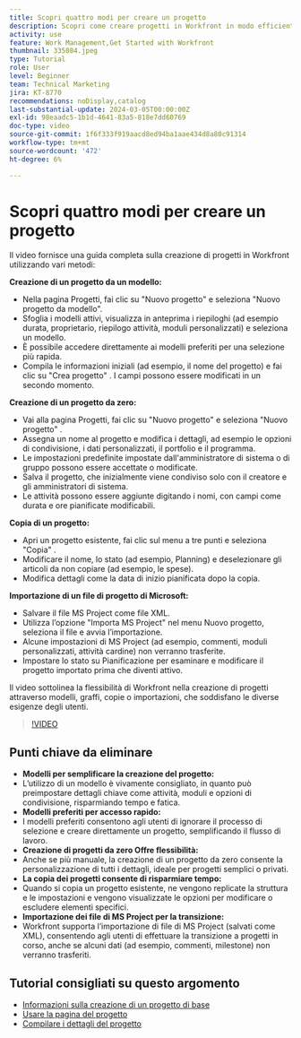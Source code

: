 ```yaml
---
title: Scopri quattro modi per creare un progetto
description: Scopri come creare progetti in Workfront in modo efficiente utilizzando i modelli, partendo da zero, copiando progetti esistenti o importando file di progetto Microsoft, in base alle esigenze di diversi utenti.
activity: use
feature: Work Management,Get Started with Workfront
thumbnail: 335084.jpeg
type: Tutorial
role: User
level: Beginner
team: Technical Marketing
jira: KT-8770
recommendations: noDisplay,catalog
last-substantial-update: 2024-03-05T00:00:00Z
exl-id: 98eaadc5-1b1d-4641-83a5-818e7dd60769
doc-type: video
source-git-commit: 1f6f333f919aacd8ed94ba1aae434d8a80c91314
workflow-type: tm+mt
source-wordcount: '472'
ht-degree: 6%

---
```


# Scopri quattro modi per creare un progetto

Il video fornisce una guida completa sulla creazione di progetti in Workfront utilizzando vari metodi:

**Creazione di un progetto da un modello:**

* Nella pagina Progetti, fai clic su &quot;Nuovo progetto&quot; e seleziona &quot;Nuovo progetto da modello&quot;. &#x200B;
* Sfoglia i modelli attivi, visualizza in anteprima i riepiloghi (ad esempio durata, proprietario, riepilogo attività, moduli personalizzati) e seleziona un modello. &#x200B;
* È possibile accedere direttamente ai modelli preferiti per una selezione più rapida. &#x200B;
* Compila le informazioni iniziali (ad esempio, il nome del progetto) e fai clic su &quot;Crea progetto&quot; &#x200B;. I campi possono essere modificati in un secondo momento. &#x200B;

**Creazione di un progetto da zero:**

* Vai alla pagina Progetti, fai clic su &quot;Nuovo progetto&quot; e seleziona &quot;Nuovo progetto&quot; &#x200B;.
* Assegna un nome al progetto e modifica i dettagli, ad esempio le opzioni di condivisione, i dati personalizzati, il portfolio e il programma. &#x200B;
* Le impostazioni predefinite impostate dall&#39;amministratore di sistema o di gruppo possono essere accettate o modificate. &#x200B;
* Salva il progetto, che inizialmente viene condiviso solo con il creatore e gli amministratori di sistema. &#x200B;
* Le attività possono essere aggiunte digitando i nomi, con campi come durata e ore pianificate modificabili. &#x200B;

**Copia di un progetto:**

* Apri un progetto esistente, fai clic sul menu a tre punti e seleziona &quot;Copia&quot; &#x200B;.
* Modificare il nome, lo stato (ad esempio, Planning) e deselezionare gli articoli da non copiare (ad esempio, le spese). &#x200B;
* Modifica dettagli come la data di inizio pianificata dopo la copia. &#x200B;

**Importazione di un file di progetto di Microsoft:**

* Salvare il file MS Project come file XML. &#x200B;
* Utilizza l’opzione &quot;Importa MS Project&quot; nel menu Nuovo progetto, seleziona il file e avvia l’importazione. &#x200B;
* Alcune impostazioni di MS Project (ad esempio, commenti, moduli personalizzati, attività cardine) non verranno trasferite. &#x200B;
* Impostare lo stato su Pianificazione per esaminare e modificare il progetto importato prima che diventi attivo. &#x200B;


Il video sottolinea la flessibilità di Workfront nella creazione di progetti attraverso modelli, graffi, copie o importazioni, che soddisfano le diverse esigenze degli utenti. &#x200B;

>[!VIDEO](https://video.tv.adobe.com/v/3432169/?quality=12&learn=on&enablevpops&captions=ita)

## Punti chiave da eliminare

* **Modelli per semplificare la creazione del progetto:**
* L’utilizzo di un modello è vivamente consigliato, in quanto può preimpostare dettagli chiave come attività, moduli e opzioni di condivisione, risparmiando tempo e fatica. &#x200B;
* **Modelli preferiti per accesso rapido:**
* I modelli preferiti consentono agli utenti di ignorare il processo di selezione e creare direttamente un progetto, semplificando il flusso di lavoro. &#x200B;
* **Creazione di progetti da zero Offre flessibilità:**
* Anche se più manuale, la creazione di un progetto da zero consente la personalizzazione di tutti i dettagli, ideale per progetti semplici o privati. &#x200B;
* **La copia dei progetti consente di risparmiare tempo:**
* Quando si copia un progetto esistente, ne vengono replicate la struttura e le impostazioni e vengono visualizzate le opzioni per modificare o escludere elementi specifici. &#x200B;
* **Importazione dei file di MS Project per la transizione:**
* Workfront supporta l’importazione di file di MS Project (salvati come XML), consentendo agli utenti di effettuare la transizione a progetti in corso, anche se alcuni dati (ad esempio, commenti, milestone) non verranno trasferiti. &#x200B;



## Tutorial consigliati su questo argomento

* [Informazioni sulla creazione di un progetto di base](/help/manage-work/projects/understand-basic-project-creation.md)
* [Usare la pagina del progetto](/help/manage-work/projects/navigate-the-project-page.md)
* [Compilare i dettagli del progetto](/help/manage-work/projects/fill-in-the-project-details.md)

